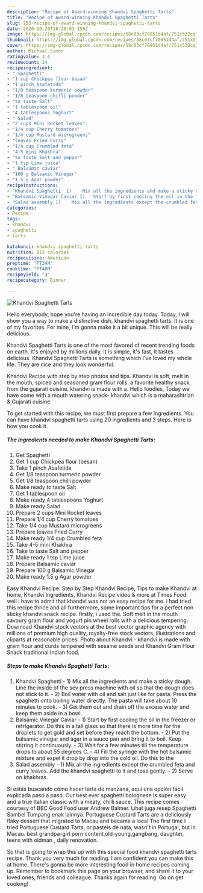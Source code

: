 ```yaml
---
description: "Recipe of Award-winning Khandvi Spaghetti Tarts"
title: "Recipe of Award-winning Khandvi Spaghetti Tarts"
slug: 753-recipe-of-award-winning-khandvi-spaghetti-tarts
date: 2020-10-20T18:29:03.158Z
image: https://img-global.cpcdn.com/recipes/58c03cf70851d4af/751x532cq70/khandvi-spaghetti-tarts-recipe-main-photo.jpg
thumbnail: https://img-global.cpcdn.com/recipes/58c03cf70851d4af/751x532cq70/khandvi-spaghetti-tarts-recipe-main-photo.jpg
cover: https://img-global.cpcdn.com/recipes/58c03cf70851d4af/751x532cq70/khandvi-spaghetti-tarts-recipe-main-photo.jpg
author: Micheal Simon
ratingvalue: 3.4
reviewcount: 14
recipeingredient:
- " Spaghetti"
- "1 cup Chickpea flour besan"
- "1 pinch Asafetida"
- "1/8 teaspoon turmeric powder"
- "1/8 teaspoon chilli powder"
- "to taste Salt"
- "1 tablespoon oil"
- "4 tablespoons Yoghurt"
- " Salad"
- "2 cups Mini Rocket leaves"
- "1/4 cup Cherry tomatoes"
- "1/4 cup Mustard microgreens"
- "leaves Fried Curry"
- "1/4 cup Crumbled feta"
- "4-5 mini Khakhra"
- "to taste Salt and pepper"
- "1 tsp Lime juice"
- " Balsamic caviar"
- "100 g Balsamic Vinegar"
- "1.5 g Agar powder"
recipeinstructions:
- "Khandvi Spaghetti  1)	Mix all the ingredients and make a sticky dough. Line the inside of the sev press machine with oil so that the dough does not stick to it.  2)	Boil water with oil and salt just like for pasta. Press the spaghetti onto boiling water directly. The pasta will take about 10 minutes to cook.  3)	Get them out and drain off the excess water and keep them aside in a bowl."
- "Balsamic Vinegar Caviar 1)	Start by first cooling the oil in the freezer or refrigerator. Do this in a tall glass so that there is more time for the droplets to get gold and set before they reach the bottom. 2)	Put the balsamic vinegar and agar in a sauce pan and bring it to boil. Keep stirring it continuously.  3)	Wait for a few minutes till the temperature drops to about 55 degrees C.  4)	Fill the syringe with the hot balsamic mixture and expel it drop by drop into the cold oil. Do this to the"
- "Salad assembly 1)	Mix all the ingredients except the crumbled feta and curry leaves. Add the khandvi spaghetti to it and toss gently.  2)	Serve on khakhras."
categories:
- Recipe
tags:
- khandvi
- spaghetti
- tarts

katakunci: khandvi spaghetti tarts 
nutrition: 113 calories
recipecuisine: American
preptime: "PT34M"
cooktime: "PT48M"
recipeyield: "3"
recipecategory: Dinner

---
```



![Khandvi Spaghetti Tarts](https://img-global.cpcdn.com/recipes/58c03cf70851d4af/751x532cq70/khandvi-spaghetti-tarts-recipe-main-photo.jpg)

Hello everybody, hope you're having an incredible day today. Today, I will show you a way to make a distinctive dish, khandvi spaghetti tarts. It is one of my favorites. For mine, I'm gonna make it a bit unique. This will be really delicious.

Khandvi Spaghetti Tarts is one of the most favored of recent trending foods on earth. It's enjoyed by millions daily. It is simple, it's fast, it tastes delicious. Khandvi Spaghetti Tarts is something which I've loved my whole life. They are nice and they look wonderful.

Khandvi Recipe with step by step photos and tips. Khandvi is soft, melt in the mouth, spiced and seasoned gram flour rolls. a favorite healthy snack from the gujarati cuisine. khandvi is made with a. Hello foodies, Today we have come with a mouth watering snack- khandvi which is a maharashtrian &amp; Gujarati cuisine.


To get started with this recipe, we must first prepare a few ingredients. You can have khandvi spaghetti tarts using 20 ingredients and 3 steps. Here is how you cook it.

<!--inarticleads1-->

##### The ingredients needed to make Khandvi Spaghetti Tarts:

1. Get  Spaghetti
1. Get 1 cup Chickpea flour (besan)
1. Take 1 pinch Asafetida
1. Get 1/8 teaspoon turmeric powder
1. Get 1/8 teaspoon chilli powder
1. Make ready to taste Salt
1. Get 1 tablespoon oil
1. Make ready 4 tablespoons Yoghurt
1. Make ready  Salad
1. Prepare 2 cups Mini Rocket leaves
1. Prepare 1/4 cup Cherry tomatoes
1. Take 1/4 cup Mustard microgreens
1. Prepare leaves Fried Curry
1. Make ready 1/4 cup Crumbled feta
1. Take 4-5 mini Khakhra
1. Take to taste Salt and pepper
1. Make ready 1 tsp Lime juice
1. Prepare  Balsamic caviar
1. Prepare 100 g Balsamic Vinegar
1. Make ready 1.5 g Agar powder


Easy Khandvi Recipe: Step by Step Khandvi Recipe, Tips to make Khandvi at home, Khandvi Ingredients, Khandvi Recipe video &amp; more at Times Food. well i have to admit that khandvi was not an easy recipe for me. i had tried this recipe thrice and all furthermore, some important tips for a perfect non sticky khandvi snack recipe. firstly, i used the. Soft melt in the mouth savoury gram flour and yogurt pin wheel rolls with a delicious tempering. Download Khandvi stock vectors at the best vector graphic agency with millions of premium high quality, royalty-free stock vectors, illustrations and cliparts at reasonable prices. Photo about Khandvi - khandvi is made with gram flour and curds tempered with sesame seeds and Khandvi Gram Flour Snack traditional Indian food. 

<!--inarticleads2-->

##### Steps to make Khandvi Spaghetti Tarts:

1. Khandvi Spaghetti  - 1)	Mix all the ingredients and make a sticky dough. Line the inside of the sev press machine with oil so that the dough does not stick to it.  - 2)	Boil water with oil and salt just like for pasta. Press the spaghetti onto boiling water directly. The pasta will take about 10 minutes to cook.  - 3)	Get them out and drain off the excess water and keep them aside in a bowl.
1. Balsamic Vinegar Caviar - 1)	Start by first cooling the oil in the freezer or refrigerator. Do this in a tall glass so that there is more time for the droplets to get gold and set before they reach the bottom. - 2)	Put the balsamic vinegar and agar in a sauce pan and bring it to boil. Keep stirring it continuously.  - 3)	Wait for a few minutes till the temperature drops to about 55 degrees C.  - 4)	Fill the syringe with the hot balsamic mixture and expel it drop by drop into the cold oil. Do this to the
1. Salad assembly - 1)	Mix all the ingredients except the crumbled feta and curry leaves. Add the khandvi spaghetti to it and toss gently.  - 2)	Serve on khakhras.


Si estás buscando cómo hacer tarta de manzana, aquí una opción fácil explicada paso a paso. Our best ever spaghetti bolognese is super easy and a true Italian classic with a meaty, chilli sauce. This recipe comes courtesy of BBC Good Food user Andrew Balmer. Lihat juga resep Spaghetti Sambel Tumpang enak lainnya. Portuguese Custard Tarts are a deliciously flaky dessert that migrated to Macau and became a local The first time I tried Portuguese Custard Tarts, or pasteis de nata, wasn&#39;t in Portugal, but in Macau. best grandpa-girl porn content,old-young,gangbang, daughter, teens with oldman , daily renovation. 

So that is going to wrap this up with this special food khandvi spaghetti tarts recipe. Thank you very much for reading. I am confident you can make this at home. There's gonna be more interesting food in home recipes coming up. Remember to bookmark this page on your browser, and share it to your loved ones, friends and colleague. Thanks again for reading. Go on get cooking!
